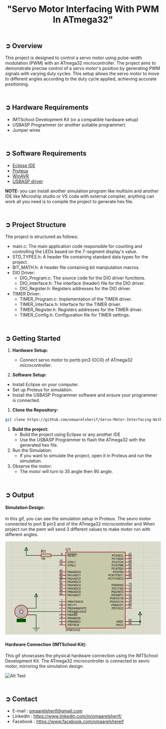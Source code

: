 <!-- PROJECT TITLE -->
<h1 align="center">"Servo Motor Interfacing With PWM In ATmega32"</h1>

<!-- OVERVIEW -->
## <br>**➲ Overview**
This project is designed to control a servo motor using pulse-width modulation (PWM) with an ATmega32 microcontroller. The project aims to demonstrate precise control of a servo motor's position by generating PWM signals with varying duty cycles. This setup allows the servo motor to move to different angles according to the duty cycle applied, achieving accurate positioning.

<!-- HARDWARE REQUIREMENTS -->
## <br>**➲ Hardware Requirements**
* IMTSchool Development Kit (or a compatible hardware setup)
* USBASP Programmer (or another suitable programmer)
* Jumper wires

<!-- SOFTWARE REQUIREMENTS -->
## <br>**➲ Software Requirements**
* <a href="https://www.eclipse.org/downloads/packages/release/2023-06/r/eclipse-ide-cc-developers" target="_blank">Eclipse IDE</a> 
* <a href="https://www.labcenter.com/downloads/" target="_blank">Proteus</a> 
* <a href="https://sourceforge.net/projects/winavr/" target="_blank">WinAVR</a> 
* <a href="https://www.fischl.de/usbasp/" target="_blank">USBASP driver</a> 

**NOTE:** you can install another simulation program like multisim and another IDE like Microship studio or VS code with external compiler, anything can work all you need is to compile the project to generate hex file.

<!-- PROJECT STRUCTURE -->
## <br>**➲ Project Structure**
The project is structured as follows:
* main.c: The main application code responsible for counting and controlling the LEDs based on the 7-segment display's value.
* STD_TYPES.h: A header file containing standard data types for the project.
* BIT_MATH.h: A header file containing bit manipulation macros.
* DIO Driver:
  * DIO_Program.c: The source code for the DIO driver functions.
  * DIO_Interface.h: The interface (header) file for the DIO driver.
  * DIO_Register.h: Registers addresses for the DIO driver.
* TIMER Driver:
  * TIMER_Program.c: Implementation of the TIMER driver.
  * TIMER_Interface.h: Interface for the TIMER driver.
  * TIMER_Register.h: Registers addresses for the TIMER driver.
  * TIMER_Config.h: Configuration file for TIMER settings.

<!-- GETTING STARTED -->
## <br>**➲ Getting Started**
1. **Hardware Setup:**
   * Connect servo motor to portb pin3 (OC0) of ATmega32 microcontroller.

2. **Software Setup:**
* Install Eclipse on your computer.
* Set up Proteus for simulation.
* Install the USBASP Programmer software and ensure your programmer is connected.
1. **Clone the Repository:**
```sh
git clone https://github.com/omaarelsherif/Servo-Motor-Interfacing-With-PWM-In-ATmega32.git
```
1. **Build the project:**
   * Build the project using Eclipse or any another IDE
   * Use the USBASP Programmer to flash the ATmega32 with the generated hex file.
2. Run the Simulation:
   * If you want to simulate the project, open it in Proteus and run the simulation.
3. Observe the motor:
   * The motor will turn to 35 angle then 90 angle.

<!-- OUTPUT -->
## <br>**➲ Output**
<h4>Simulation Design: </h4>
In this gif, you can see the simulation setup in Proteus. The sevro motor connected to port B pin3 and of the ATmega32 microcontroller and When project run the pwm will send 3 different values to make motor run with different angles.

![Alt Text](PWM/Output/software.gif)

<h4>Hardware Connection (IMTSchool Kit): </h4>
This gif showcases the physical hardware connection using the IMTSchool Development Kit. The ATmega32 microcontroller is connected to sevro motor, mirroring the simulation design.

![Alt Text](PWM/Output/hardware.gif)

<!-- CONTACT -->
## <br>**➲ Contact**
- E-mail   : [omaarelsherif@gmail.com](mailto:omaarelsherif@gmail.com)
- LinkedIn : https://www.linkedin.com/in/omaarelsherif/
- Facebook : https://www.facebook.com/omaarelshereif

